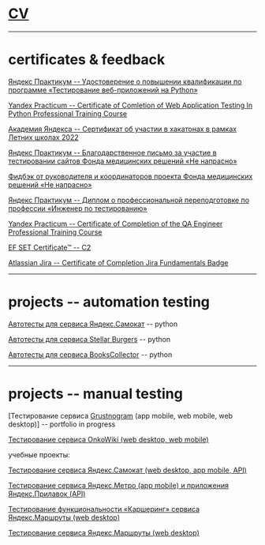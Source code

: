 # [CV](https://drive.google.com/file/d/1dS-uaDzjMF_Z4kbZm7lcnHgiNO5xwIKG/view?usp=drive_link) 

---

# certificates & feedback

[Яндекс Практикум -- Удостоверение о повышении квалификации по программе «Тестирование веб-приложений на Python»](https://drive.google.com/file/d/1aVCG6jNhmeoyHAnk7DZXNd7awlCt9k-Y/view?usp=share_link)

[Yandex Practicum -- Certificate of Comletion of Web Application Testing In Python Professional Training Course](https://drive.google.com/file/d/1v1Gcd-a6jE-jGeCnj1PCX_W7tTNQ3CDz/view?usp=share_link)

[Академия Яндекса -- Сертификат об участии в хакатонах в рамках Летних школах 2022 ](https://drive.google.com/file/d/1yrf7PI3Bjcftom8d2I28izT0FsdRNRr7/view?usp=share_link)

[Яндекс Практикум -- Благодарственное письмо за участие в тестировании сайтов Фонда медицинских решений «Не напрасно» ](https://drive.google.com/file/d/1pfCQgVndUyYfZeukQpQM3Qoihsn8_Mi7/view?usp=share_link)

[Фидбэк от руководителя и координаторов проекта Фонда медицинских решений «Не напрасно» ](https://drive.google.com/file/d/1VrOnhU8NU2M8xoZFBf0F5159619ydaXg/view?usp=share_link)

[Яндекс Практикум -- Диплом о профессиональной переподготовке по профессии «Инженер по тестированию» ](https://drive.google.com/file/d/15etd1r2fJpZgG7Da-LWor1S1-zfUqB0R/view?usp=sharing)

[Yandex Practicum -- Certificate of Completion of the QA Engineer Professional Training Course](https://drive.google.com/file/d/1b9J7mzpsD678q4MpAlJjeEV2q9xsV01d/view?usp=sharing)

[EF SET Certificate™ -- C2](https://www.efset.org/cert/3vXBUc)

[Atlassian Jira -- Certificate of Completion Jira Fundamentals Badge](https://university.atlassian.com/student/award/cBqD4ESBWavDSgyZshgLZeMw)


---

# projects -- automation testing

[Автотесты для сервиса Яндекс.Самокат](https://github.com/zhannagnedaya/qa_python_sprint_4) -- python

[Автотесты для сервиса Stellar Burgers](https://github.com/zhannagnedaya/qa_python_sprint_3) -- python

[Автотесты для сервиса BooksCollector](https://github.com/zhannagnedaya/qa_python_sprint_2) -- python

---

# projects -- manual testing

[Тестирование сервиса [Grustnogram](https://grustnogram.ru) (app mobile, web mobile, web desktop)] -- portfolio in progress

[Тестирование сервиса OnkoWiki (web desktop, web mobile)](https://docs.google.com/spreadsheets/d/19BXCx2C3uLrW2ZXM2gcUYGqat5OXrTo6dVAbZ2T3VXw/edit?usp=share_link)


учебные проекты:

[Тестирование сервиса Яндекс.Самокат (web desktop, app mobile, API)](https://docs.google.com/spreadsheets/d/18E1l1nIsjQGFjl6IELjFDh-aou1JF0eVSoohL4zTGcQ/edit?usp=sharing)

[Тестирование сервиса Яндекс.Метро (app mobile) и приложения Яндекс.Прилавок (API)](https://docs.google.com/spreadsheets/d/1_xuCbEOqALC_vJKvCGgd6cATVBw5weJbyHiiH9G-mdk/edit?usp=sharing)

[Тестирование функциональности «Каршеринг» сервиса Яндекс.Маршруты (web desktop)](https://docs.google.com/spreadsheets/d/123weKjVyaAwktksV5bQW5RVUH88NF1WvWAyKypiwyo8/edit?usp=sharing)

[Тестирование сервиса Яндекс.Маршруты (web desktop)](https://docs.google.com/spreadsheets/d/1d4mboWYrsOR20T3RCMyOkszIu7VfB-4XsocD-KhyzAY/edit?usp=sharing)
